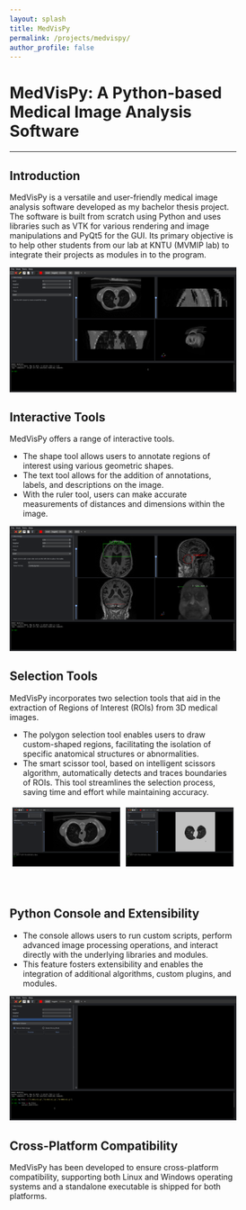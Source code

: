 ```yaml
---
layout: splash
title: MedVisPy
permalink: /projects/medvispy/
author_profile: false
---
```


# MedVisPy: A Python-based Medical Image Analysis Software
---


<html>
<style>
    html,
    body {
        width: 100%;
    }
    img.two {
        height: 80%;
        width: 80%;
    }
    * {
        box-sizing: border-box;
    }
    .column {
        float: left;
        width: 50%;
        padding: 5px;
    }
    .row::after {
        content: "";
        clear: both;
        display: table;
    }
</style>
</html>



## Introduction
MedVisPy is a versatile and user-friendly medical image analysis software developed as my bachelor thesis project. The software is built from scratch using Python and uses libraries such as VTK for various rendering and image manipulations and PyQt5 for the GUI. Its primary objective is to help other students from our lab at KNTU (MVMIP lab) to integrate their projects as modules in to the program.

<html>
<body>
    <center>
        <img src='/files/medvispy/main.png'>
    </center>
</body>
</html>

## Interactive Tools
MedVisPy offers a range of interactive tools.

- The shape tool allows users to annotate regions of interest using various geometric shapes.
- The text tool allows for the addition of annotations, labels, and descriptions on the image.
- With the ruler tool, users can make accurate measurements of distances and dimensions within the image.

<html>
<body>
    <center>
        <img src='/files/medvispy/tools.png'>
    </center>
</body>
</html>

## Selection Tools
MedVisPy incorporates two selection tools that aid in the extraction of Regions of Interest (ROIs) from 3D medical images.

- The polygon selection tool enables users to draw custom-shaped regions, facilitating the isolation of specific anatomical structures or abnormalities.
- The smart scissor tool, based on intelligent scissors algorithm, automatically detects and traces boundaries of ROIs. This tool streamlines the selection process, saving time and effort while maintaining accuracy.

<html>

<body>
    <center>
        <div class="row">
            <div class="column">
                <img src='/files/medvispy/int-sci-selection.png'>
            </div>
            <div class="column">
                <img src='/files/medvispy/int-sci-extraction.png'>
            </div>
        </div>
        <br>
        <br>
    </center>

</body>

</html>

## Python Console and Extensibility

- The console allows users to run custom scripts, perform advanced image processing operations, and interact directly with the underlying libraries and modules.
- This feature fosters extensibility and enables the integration of additional algorithms, custom plugins, and modules.

<html>
<body>
    <center>
        <img src='/files/medvispy/console.png'>
    </center>
</body>
</html>

## Cross-Platform Compatibility
MedVisPy has been developed to ensure cross-platform compatibility, supporting both Linux and Windows operating systems and a standalone executable is shipped for both platforms.

